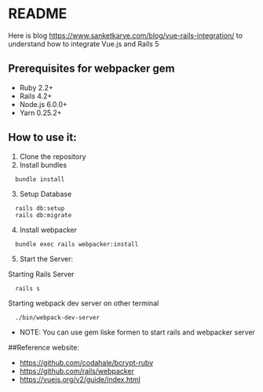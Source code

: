 # README

Here is blog https://www.sanketkarve.com/blog/vue-rails-integration/
to understand how to integrate Vue.js and Rails 5

## Prerequisites for webpacker gem

* Ruby 2.2+
* Rails 4.2+
* Node.js 6.0.0+
* Yarn 0.25.2+

## How to use it:
1. Clone the repository
2. Install bundles

```
  bundle install
```

3. Setup Database
  ```
    rails db:setup
    rails db:migrate
  ```

4. Install webpacker
  ```
    bundle exec rails webpacker:install
  ```

5. Start the Server:

  Starting Rails Server
  ```
    rails s
  ```
  Starting webpack dev server on other terminal
  ```
    ./bin/webpack-dev-server
  ```

* NOTE: You can use gem liske formen to start rails and webpacker server

##Reference website:

- https://github.com/codahale/bcrypt-ruby
- https://github.com/rails/webpacker
- https://vuejs.org/v2/guide/index.html
